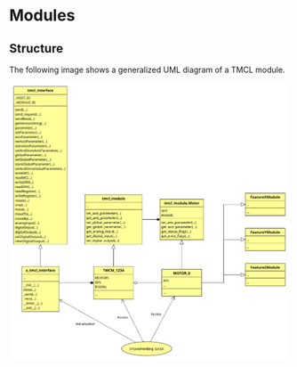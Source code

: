 # Modules

## Structure

The following image shows a generalized UML diagram of a TMCL module.

![TMCL module structure](resources/module.svg "TMCL module structure")
